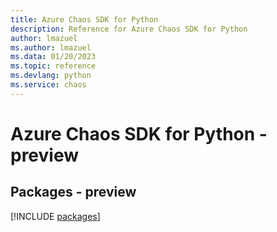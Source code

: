 ```yaml
---
title: Azure Chaos SDK for Python
description: Reference for Azure Chaos SDK for Python
author: lmazuel
ms.author: lmazuel
ms.data: 01/20/2023
ms.topic: reference
ms.devlang: python
ms.service: chaos
---
```

# Azure Chaos SDK for Python - preview
## Packages - preview
[!INCLUDE [packages](chaos-index.md)]